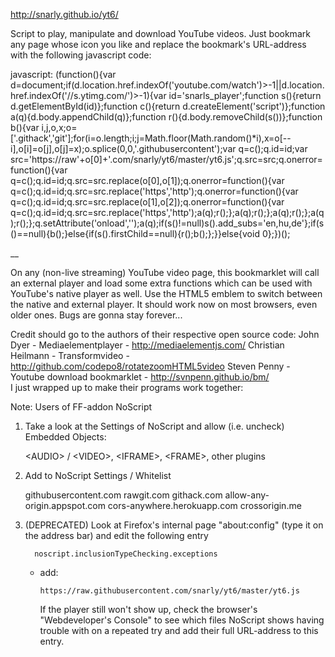 http://snarly.github.io/yt6/

Script to play, manipulate and download YouTube videos. Just bookmark any page whose icon you like and replace the bookmark's URL-address with the following javascript code:

javascript: (function(){var d=document;if(d.location.href.indexOf('youtube.com/watch')>-1||d.location.href.indexOf('//s.ytimg.com/')>-1){var id='snarls_player';function s(){return d.getElementById(id)};function c(){return d.createElement('script')};function a(q){d.body.appendChild(q)};function r(){d.body.removeChild(s())};function b(){var i,j,o,x;o=['.githack','git'];for(i=o.length;i;j=Math.floor(Math.random()*i),x=o[--i],o[i]=o[j],o[j]=x);o.splice(0,0,'.githubusercontent');var q=c();q.id=id;var src='https://raw'+o[0]+'.com/snarly/yt6/master/yt6.js';q.src=src;q.onerror=function(){var q=c();q.id=id;q.src=src.replace(o[0],o[1]);q.onerror=function(){var q=c();q.id=id;q.src=src.replace('https','http');q.onerror=function(){var q=c();q.id=id;q.src=src.replace(o[1],o[2]);q.onerror=function(){var q=c();q.id=id;q.src=src.replace('https','http');a(q);r();};a(q);r();};a(q);r();};a(q);r();};q.setAttribute('onload','');a(q);if(s()!=null)s().add_subs='en,hu,de'};if(s()==null){b();}else{if(s().firstChild==null){r();b();};}}else{void 0};})();


__

On any (non-live streaming) YouTube video page, this bookmarklet will call an external player and load some extra functions which can be used with YouTube's native player as well. Use the HTML5 emblem to switch between the native and external player. It should work now on most browsers, even older ones. Bugs are gonna stay forever...


Credit should go to the authors of their respective open source code:
   John Dyer - Mediaelementplayer - http://mediaelementjs.com/
   Christian Heilmann - Transformvideo - http://github.com/codepo8/rotatezoomHTML5video
   Steven Penny - Youtube download bookmarklet - http://svnpenn.github.io/bm/   
I just wrapped up to make their programs work together:



Note: Users of FF-addon NoScript

1. Take a look at the Settings of NoScript and allow (i.e. uncheck) Embedded Objects:

      \<AUDIO\> / \<VIDEO\>,
      \<IFRAME\>,
      \<FRAME\>,
      other plugins

2. Add to NoScript Settings / Whitelist

      githubusercontent.com
      rawgit.com
      githack.com
      allow-any-origin.appspot.com
      cors-anywhere.herokuapp.com
      crossorigin.me


3. (DEPRECATED) Look at Firefox's internal page "about:config" (type it on the address bar) and edit the following entry
      
         noscript.inclusionTypeChecking.exceptions
   - add:
   
         https://raw.githubusercontent.com/snarly/yt6/master/yt6.js

      If the player still won't show up, check the browser's "Webdeveloper's Console" to see which files
      NoScript shows having trouble with on a repeated try and add their full URL-address to this entry.

